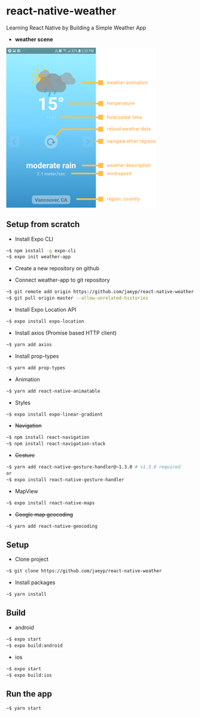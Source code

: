 # react-native-weather
Learning React Native by Building a Simple Weather App

* **weather scene**
<img src="./assets/scene-explanation.png" width='400px'>  

## Setup from scratch
* Install Expo CLI
```bash
~$ npm install -g expo-cli
~$ expo init weather-app
```
* Create a new repository on github  

* Connect weather-app to git repository
```bash
~$ git remote add origin https://github.com/jaeyp/react-native-weather  
~$ git pull origin master --allow-unrelated-histories  
```

* Install Expo Location API
```bash
~$ expo install expo-location
```

* Install axios (Promise based HTTP client)
```bash
~$ yarn add axios
```

* Install prop-types
```bash
~$ yarn add prop-types
```

* Animation
```bash
~$ yarn add react-native-animatable
```

* Styles
```bash
~$ expo install expo-linear-gradient
```

* ~~Navigation~~
```bash
~$ npm install react-navigation
~$ npm install react-navigation-stack
```

* ~~Gesture~~
```bash
~$ yarn add react-native-gesture-handler@~1.3.0 # v1.3.0 required
or
~$ expo install react-native-gesture-handler
```

* MapView
```bash
~$ expo install react-native-maps
```

* ~~Google map geocoding~~
```bash
~$ yarn add react-native-geocoding
```

## Setup
* Clone project
```bash
~$ git clone https://github.com/jaeyp/react-native-weather
```

* Install packages
```bash
~$ yarn install
```

## Build
* android
```bash
~$ expo start
~$ expo build:android
```

* ios
```bash
~$ expo start
~$ expo build:ios
```

## Run the app
```bash
~$ yarn start
```
